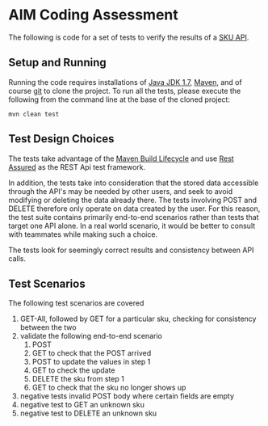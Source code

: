 # AIM Coding Assessment

The following is code for a set of tests to verify the results
of a [SKU API](https://coderbyte.com/question/api-test-automation-ieh70kchsk).

## Setup and Running

Running the code requires installations of 
[Java JDK 1.7](https://www.oracle.com/java/technologies/javase/jdk17-archive-downloads.html), 
[Maven](https://maven.apache.org/download.cgi?Preferred=ftp://ftp.osuosl.org/pub/apache/),
and of course
[git](https://git-scm.com/downloads)
to clone the project.
To run all the tests, please execute the following 
from the command line at the base of the cloned project:

```
mvn clean test
```

## Test Design Choices

The tests take advantage of the 
[Maven Build Lifecycle](https://maven.apache.org/guides/introduction/introduction-to-the-lifecycle.html)
and use 
[Rest Assured](https://rest-assured.io/) 
as the REST Api test framework.

In addition, the tests take into consideration that the
stored data accessible through the API's may be needed
by other users, and seek to avoid modifying
or deleting the data already there.  The tests involving
POST and DELETE therefore only operate on data created by
the user.  For this reason, the test suite contains primarily
end-to-end scenarios rather than tests that target
one API alone.  In a real world scenario, it would be
better to consult with teammates while making such a choice.

The tests look for seemingly correct results and consistency
between API calls.

## Test Scenarios

The following test scenarios are covered

1. GET-All, followed by GET for a particular sku, 
checking for consistency between the two
2. validate the following end-to-end scenario
   1. POST
   2. GET to check that the POST arrived
   3. POST to update the values in step 1
   4. GET to check the update
   5. DELETE the sku from step 1
   6. GET to check that the sku no longer shows up
3. negative tests invalid POST body where certain fields
are empty
4. negative test to GET an unknown sku
5. negative test to DELETE an unknown sku